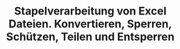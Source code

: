 ﻿---
title: Stapelverarbeitung von Excel Dateien. Konvertieren, Sperren, Schützen, Teilen und Entsperren
second_title: Aspose.Cells Cloud Documen
linktitle: Batch Excel-Datei
type: docs
url: /de/batch/
keywords: Batch processing of multiple excel files. Conversion, Lock, Protect, Split, and Unlock
description: Aspose.Cells Cloud API unterstützt die Stapelverarbeitung mehrerer Excel-Dateien. SDK unterstützt verschiedene Entwicklungssprachen. Dazu gehören Android, C#, Go, Java, NodeJS, Perl, PHP, Python, Ruby und Swift.
weight: 35
kwords: Excel, Office Cloud, REST API, Tabellenkalkulation, PDF, CSV, Json, Markdown, Batch, Konvertierung, Sperren, Schützen, Aufteilen und Entsperren.
---
